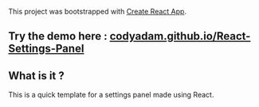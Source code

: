 This project was bootstrapped with [Create React App](https://github.com/facebook/create-react-app).

## Try the demo here : [codyadam.github.io/React-Settings-Panel](https://codyadam.github.io/React-Settings-Panel/)

## What is it ?

This is a quick template for a settings panel made using React.
